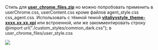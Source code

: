 Стиль для [**user_chrome_files.zip**](https://github.com/VitaliyVstyle/VitaliyVstyle.github.io/blob/master/stylesff/toolbars/user_chrome_files.zip)
но можно попробовать применить в userChrome.css, userContent.css кроме файлов agent_style.css css_agent.css.
Использовать с тёмной темой [**vitaliyvstyle_theme-xxxx.xx.xx.xpi**](https://github.com/VitaliyVstyle/VitaliyVstyle.github.io/tree/master/webextensions) или встроенной,
или же закомментировать строку
@import url("./custom_styles/common_dark.css");
в user_chrome_files/user_style.css

<img src="https://github.com/VitaliyVstyle/VitaliyVstyle.github.io/blob/master/stylesff/full_theme/image_01.png"/>
